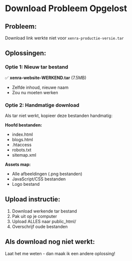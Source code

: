 # Download Probleem Opgelost

## Probleem:
Download link werkte niet voor `xenra-productie-versie.tar`

## Oplossingen:

### Optie 1: Nieuw tar bestand
✅ **xenra-website-WERKEND.tar** (7.5MB)
- Zelfde inhoud, nieuwe naam
- Zou nu moeten werken

### Optie 2: Handmatige download
Als tar niet werkt, kopieer deze bestanden handmatig:

**Hoofd bestanden:**
- index.html
- blogs.html  
- .htaccess
- robots.txt
- sitemap.xml

**Assets map:**
- Alle afbeeldingen (.png bestanden)
- JavaScript/CSS bestanden
- Logo bestand

## Upload instructie:
1. Download werkende tar bestand
2. Pak uit op je computer
3. Upload ALLES naar public_html/
4. Overschrijf oude bestanden

## Als download nog niet werkt:
Laat het me weten - dan maak ik een andere oplossing!